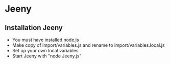 # Jeeny

Installation Jeeny
------------------

* You must have installed node.js
* Make copy of import/variables.js and rename to import/variables.local.js
* Set up your own local variables
* Start Jeeny with "node Jeeny.js"